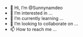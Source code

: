 - 👋 Hi, I’m @Sunnynamdeo
- 👀 I’m interested in ...
- 🌱 I’m currently learning ...
- 💞️ I’m looking to collaborate on ...
- 📫 How to reach me ...

<!---
Sunnynamdeo/Sunnynamdeo is a ✨ special ✨ repository because its `README.md` (this file) appears on your GitHub profile.
You can click the Preview link to take a look at your changes.
--->
